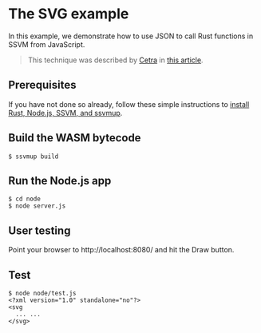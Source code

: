 # The SVG example

In this example, we demonstrate how to use JSON to call Rust functions in SSVM from JavaScript.

> This technique was described by [Cetra](https://cetra3.github.io/blog/) in [this article](https://cetra3.github.io/blog/drawing-svg-graphs-rust/).

## Prerequisites

If you have not done so already, follow these simple instructions to [install Rust, Node.js, SSVM, and ssvmup](https://www.secondstate.io/articles/setup-rust-nodejs/).

## Build the WASM bytecode

```
$ ssvmup build
```

## Run the Node.js app

```
$ cd node
$ node server.js
```

## User testing

Point your browser to http://localhost:8080/ and hit the Draw button.

## Test

```
$ node node/test.js
<?xml version="1.0" standalone="no"?>
<svg
  ... ...
</svg>
```

